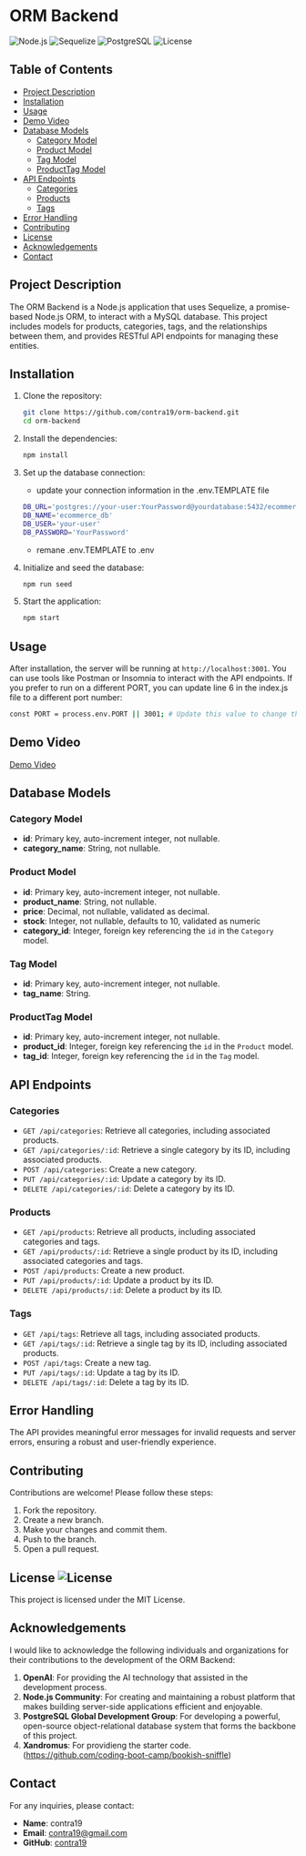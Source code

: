 # ORM Backend

![Node.js](https://img.shields.io/badge/Node.js-14.x-brightgreen)
![Sequelize](https://img.shields.io/badge/Sequelize-6.x-blue)
![PostgreSQL](https://img.shields.io/badge/PostgreSQL-13-blue)
![License](https://img.shields.io/badge/License-MIT-yellow)

## Table of Contents
- [Project Description](#project-description)
- [Installation](#installation)
- [Usage](#usage)
- [Demo Video](#demo-video)
- [Database Models](#database-models)
  - [Category Model](#category-model)
  - [Product Model](#product-model)
  - [Tag Model](#tag-model)
  - [ProductTag Model](#producttag-model)
- [API Endpoints](#api-endpoints)
  - [Categories](#categories)
  - [Products](#products)
  - [Tags](#tags)
- [Error Handling](#error-handling)
- [Contributing](#contributing)
- [License](#license)
- [Acknowledgements](#acknowledgements)
- [Contact](#contact)

## Project Description

The ORM Backend is a Node.js application that uses Sequelize, a promise-based Node.js ORM, to interact with a MySQL database. This project includes models for products, categories, tags, and the relationships between them, and provides RESTful API endpoints for managing these entities.

## Installation

1. Clone the repository:
   ```sh
   git clone https://github.com/contra19/orm-backend.git
   cd orm-backend
   ```

2. Install the dependencies: 
   ```sh
   npm install
   ```

3. Set up the database connection: 
   - update your connection information in the .env.TEMPLATE file   
   ```sh
   DB_URL='postgres://your-user:YourPassword@yourdatabase:5432/ecommerce_db'
   DB_NAME='ecommerce_db'
   DB_USER='your-user'
   DB_PASSWORD='YourPassword'
   ```
   - remane .env.TEMPLATE to .env

4. Initialize and seed the database: 
   ```sh
   npm run seed
   ```

5. Start the application: 
   ```sh
   npm start
   ```

## Usage

After installation, the server will be running at `http://localhost:3001`. You can use tools like Postman or Insomnia to interact with the API endpoints.
If you prefer to run on a different PORT, you can update line 6 in the index.js file to a different port number: 
```sh
const PORT = process.env.PORT || 3001; # Update this value to change the port number
```

## Demo Video
[Demo Video](https://drive.google.com/file/d/1YsvMU3B5PtBiw9jEVz9JsJ3OMP-a7_Bp/view?usp=sharing)

## Database Models

### Category Model

- **id**: Primary key, auto-increment integer, not nullable.
- **category_name**: String, not nullable.

### Product Model

- **id**: Primary key, auto-increment integer, not nullable.
- **product_name**: String, not nullable.
- **price**: Decimal, not nullable, validated as decimal.
- **stock**: Integer, not nullable, defaults to 10, validated as numeric
- **category_id**: Integer, foreign key referencing the `id` in the `Category` model.

### Tag Model

- **id**: Primary key, auto-increment integer, not nullable.
- **tag_name**: String.

### ProductTag Model

- **id**: Primary key, auto-increment integer, not nullable.
- **product_id**: Integer, foreign key referencing the `id` in the `Product` model.
- **tag_id**: Integer, foreign key referencing the `id` in the `Tag` model.

## API Endpoints

### Categories

- `GET /api/categories`: Retrieve all categories, including associated products.
- `GET /api/categories/:id`: Retrieve a single category by its ID, including associated products.
- `POST /api/categories`: Create a new category.
- `PUT /api/categories/:id`: Update a category by its ID.
- `DELETE /api/categories/:id`: Delete a category by its ID.

### Products

- `GET /api/products`: Retrieve all products, including associated categories and tags.
- `GET /api/products/:id`: Retrieve a single product by its ID, including associated categories and tags.
- `POST /api/products`: Create a new product.
- `PUT /api/products/:id`: Update a product by its ID.
- `DELETE /api/products/:id`: Delete a product by its ID.

### Tags

- `GET /api/tags`: Retrieve all tags, including associated products.
- `GET /api/tags/:id`: Retrieve a single tag by its ID, including associated products.
- `POST /api/tags`: Create a new tag.
- `PUT /api/tags/:id`: Update a tag by its ID.
- `DELETE /api/tags/:id`: Delete a tag by its ID.

## Error Handling

The API provides meaningful error messages for invalid requests and server errors, ensuring a robust and user-friendly experience.

## Contributing

Contributions are welcome! Please follow these steps:

1. Fork the repository.
2. Create a new branch.
3. Make your changes and commit them.
4. Push to the branch.
5. Open a pull request.

## License ![License](https://img.shields.io/badge/License-MIT-yellow)

This project is licensed under the MIT License.

## Acknowledgements

I would like to acknowledge the following individuals and organizations for their contributions to the development of the ORM Backend:

1. **OpenAI**: For providing the AI technology that assisted in the development process.
2. **Node.js Community**: For creating and maintaining a robust platform that makes building server-side applications efficient and enjoyable.
3. **PostgreSQL Global Development Group**: For developing a powerful, open-source object-relational database system that forms the backbone of this project.
4. **Xandromus**: For providieng the starter code. (https://github.com/coding-boot-camp/bookish-sniffle)

## Contact

For any inquiries, please contact:

- **Name**: contra19
- **Email**: contra19@gmail.com
- **GitHub**: [contra19](https://github.com/contra19)

